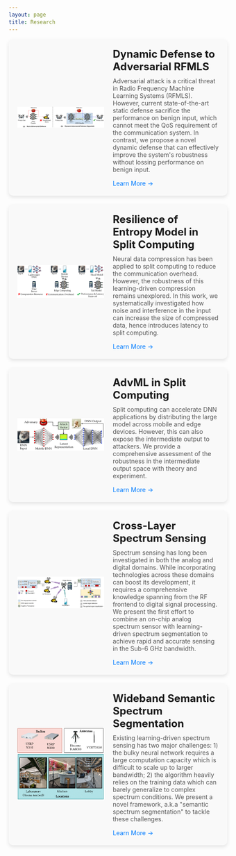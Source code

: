 ```yaml
---
layout: page
title: Research
---
```


<style>
    .project-card {
        display: flex;
        align-items: center;
        background-color: #f9f9f9;
        padding: 20px;
        border-radius: 10px;
        box-shadow: 0 4px 8px rgba(0, 0, 0, 0.1);
        margin-bottom: 20px;
    }
    .project-card img {
        width: 200px; /* 固定图片宽度 */
        height: 200px; /* 固定图片高度 */
        object-fit: contain; 
        border-radius: 5px;
        margin-right: 20px;
    }
    .project-card h2 {
        margin: 0 0 10px;
        font-size: 24px;
    }
    .project-card p {
        margin: 0;
        font-size: 14px;
        color: #555;
    }
    .project-card a {
        display: inline-block;
        margin-top: 15px;
        font-size: 14px;
        color: #007bff;
        text-decoration: none;
    }
    @media (max-width: 768px) {
        .project-card {
            flex-direction: column;
            text-align: center;
        }
        .project-card img {
            margin-right: 0;
            margin-bottom: 15px;
        }
    }
</style>

<!-- 项目 list -->

<div class="project-card">
    <img src="/assets/img/DynamicDefense-3-1.png">
    <div>
        <h2>Dynamic Defense to Adversarial RFMLS</h2>
        <p>Adversarial attack is a critical threat in Radio Frequency Machine Learning Systems (RFMLS). However, current state-of-the-art static defense sacrifice the performance on benign input, which cannot meet the QoS requirement of the communication system. In contrast, we propose a novel dynamic defense that can effectively improve the system's robustness without lossing performance on benign input.</p>
        <a href="/works/hyperadv" target="_blank">Learn More →</a>
    </div>
</div>

<div class="project-card">
    <img src="/assets/img/distributed_dnn-3-1.png">
    <div>
        <h2>Resilience of Entropy Model in Split Computing</h2>
        <p>Neural data compression has been applied to split computing to reduce the communication overhead. However, the robustness of this learning-driven compression remains unexplored. In this work, we systematically investigated how noise and interference in the input can increase the size of compressed data, hence introduces latency to split computing.</p>
        <a href="/works/entropyr" target="_blank">Learn More →</a>
    </div>
</div>

<div class="project-card">
    <img src="/assets/img/Distributed-AdvML-1.png">
    <div>
        <h2>AdvML in Split Computing</h2>
        <p> Split computing can accelerate DNN applications by distributing the large model across mobile and edge devices. However, this can also expose the intermediate output to attackers. We provide a comprehensive assessment of the robustness in the intermediate output space with theory and experiment.</p>
        <a href="/works/advlatent" target="_blank">Learn More →</a>
    </div>
</div>

<div class="project-card">
    <img src="/assets/img/system_framework_rings_v3-1.png">
    <div>
        <h2>Cross-Layer Spectrum Sensing</h2>
        <p>Spectrum sensing has long been investigated in both the analog and digital domains. While incorporating technologies across these domains can boost its development, it requires a comprehensive knowledge spanning from the RF frontend to digital signal processing. We present the first effort to combine an on-chip analog spectrum sensor with learning-driven spectrum segmentation to achieve rapid and accurate sensing in the Sub-6 GHz bandwidth.</p>
        <a href="/works/rings" target="_blank">Learn More →</a>
    </div>
</div>

<div class="project-card">
    <img src="/assets/img/setup_v2-1.png">
    <div>
        <h2>Wideband Semantic Spectrum Segmentation</h2>
        <p>Existing learning-driven spectrum sensing has two major challenges: 1) the bulky neural network requires a large computation capacity which is difficult to scale up to larger bandwidth; 2) the algorithm heavily relies on the training data which can barely generalize to complex spectrum conditions. We present a novel framework, a.k.a "semantic spectrum segmentation" to tackle these challenges. </p>
        <a href="/works/specsense" target="_blank">Learn More →</a>
    </div>
</div>
